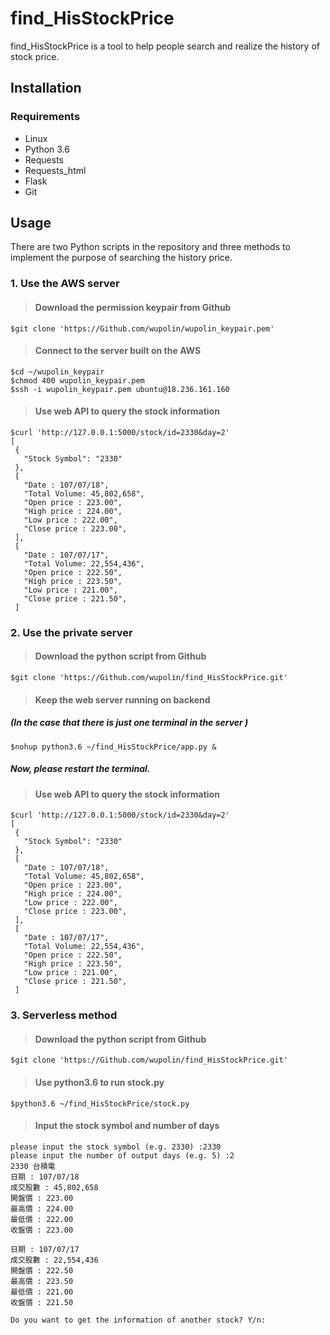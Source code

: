# find_HisStockPrice

find_HisStockPrice is a tool to help people search and realize the history of stock price. 

## Installation

### Requirements
* Linux
* Python 3.6
* Requests
* Requests_html
* Flask
* Git


## Usage

There are two Python scripts in the repository and three methods to implement the purpose of searching the history price.

### 1. Use the AWS server 

>#### Download the permission keypair from Github

```
$git clone 'https://Github.com/wupolin/wupolin_keypair.pem'
```

>#### Connect to the server built on the AWS

```
$cd ~/wupolin_keypair
$chmod 400 wupolin_keypair.pem
$ssh -i wupolin_keypair.pem ubuntu@18.236.161.160
```

>#### Use web API to query the stock information

```
$curl 'http://127.0.0.1:5000/stock/id=2330&day=2'
[
 {
   "Stock Symbol": "2330"
 },
 [
   "Date : 107/07/18",
   "Total Volume: 45,802,658",
   "Open price : 223.00",
   "High price : 224.00",
   "Low price : 222.00",
   "Close price : 223.00",
 ],
 [
   "Date : 107/07/17",
   "Total Volume: 22,554,436",
   "Open price : 222.50",
   "High price : 223.50",
   "Low price : 221.00",
   "Close price : 221.50",
 ]
```
### 2. Use the private server

>#### Download the python script from Github

```
$git clone 'https://Github.com/wupolin/find_HisStockPrice.git'
```

>#### Keep the web server running on backend
##### (In the case that there is just one terminal in the server ) 

```
$nohup python3.6 ~/find_HisStockPrice/app.py &
```
#####      Now, please restart the terminal.


>#### Use web API to query the stock information

```
$curl 'http://127.0.0.1:5000/stock/id=2330&day=2'
[
 {
   "Stock Symbol": "2330"
 },
 [
   "Date : 107/07/18",
   "Total Volume: 45,802,658",
   "Open price : 223.00",
   "High price : 224.00",
   "Low price : 222.00",
   "Close price : 223.00",
 ],
 [
   "Date : 107/07/17",
   "Total Volume: 22,554,436",
   "Open price : 222.50",
   "High price : 223.50",
   "Low price : 221.00",
   "Close price : 221.50",
 ]
```

### 3. Serverless method

>#### Download the python script from Github

```
$git clone 'https://Github.com/wupolin/find_HisStockPrice.git'
```

>#### Use python3\.6 to run stock.py

```
$python3.6 ~/find_HisStockPrice/stock.py
```
>#### Input the stock symbol and number of days 

```
please input the stock symbol (e.g. 2330) :2330
please input the number of output days (e.g. 5) :2
2330 台積電
日期 : 107/07/18
成交股數 : 45,802,658
開盤價 : 223.00
最高價 : 224.00
最低價 : 222.00
收盤價 : 223.00

日期 : 107/07/17
成交股數 : 22,554,436
開盤價 : 222.50
最高價 : 223.50
最低價 : 221.00
收盤價 : 221.50

Do you want to get the information of another stock? Y/n:
```
